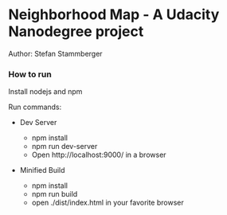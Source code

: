 # Neighborhood Map - A Udacity Nanodegree project
Author: Stefan Stammberger

### How to run
Install nodejs and npm

Run commands:
* Dev Server
    * npm install
    * npm run dev-server
    * Open http://localhost:9000/ in a browser

* Minified Build
    * npm install
    * npm run build
    * open ./dist/index.html in your favorite browser

